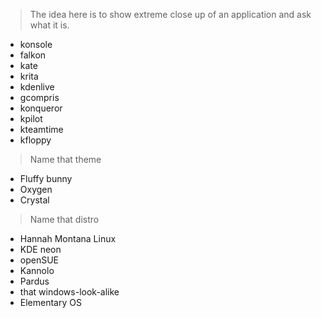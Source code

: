 > The idea here is to show extreme close up of an application
> and ask what it is.

- konsole
- falkon
- kate
- krita
- kdenlive
- gcompris
- konqueror
- kpilot
- kteamtime
- kfloppy

> Name that theme

- Fluffy bunny
- Oxygen
- Crystal

> Name that distro

- Hannah Montana Linux
- KDE neon
- openSUE
- Kannolo
- Pardus
- that windows-look-alike
- Elementary OS
